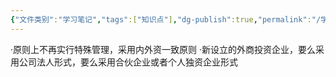 ```yaml
---
{"文件类别":"学习笔记","tags":["知识点"],"dg-publish":true,"permalink":"/学习笔记/知识点cheese/外商投资企业/","dgPassFrontmatter":true,"created":"2024-07-11T11:03:58.081+08:00","updated":"2024-09-11T12:27:11.819+08:00"}
---
```


·原则上不再实行特殊管理，采用内外资一致原则
·新设立的外商投资企业，要么采用公司法人形式，要么采用合伙企业或者个人独资企业形式